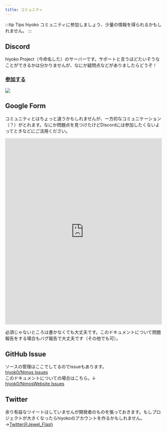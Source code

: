 ```yaml
---
title: コミュニティ
---
```

:::tip Tips
hiyoko コミュニティに参加しましょう、少量の情報を得られるかもしれません。
:::
## Discord
hiyoko Project（今命名した）のサーバーです。サポートと言うほどたいそうなことができるかは分かりませんが、なにか疑問点などがありましたらどうぞ！  
### [**参加する**](https://discord.com/invite/veRBTjY8aK) 
![](/assets/discordserverinvite.webp)

## Google Form
コミュニティとはちょっと違うかもしれませんが、一方的なコミュニケーション（？）がとれます。なにか問題点を見つけたけどDiscordには参加したくないよってときなどにご活用ください。
<iframe src="https://docs.google.com/forms/d/e/1FAIpQLSdKhOCD_lNTRkiFTlN8EBMSuZUH-ikkNt94Vv4XySZwbi8YSQ/viewform?embedded=true" width="100%" height="600" frameborder="0" marginheight="0" marginwidth="0">読込中またはiframe非対応ブラウザで閲覧中です。[こちらからも回答可能です。](https://docs.google.com/forms/d/e/1FAIpQLSdKhOCD_lNTRkiFTlN8EBMSuZUH-ikkNt94Vv4XySZwbi8YSQ/viewform)</iframe>
  
必須じゃないところは書かなくても大丈夫です。このドキュメントについて問題報告をする場合もバグ報告で大丈夫です（その他でも可）。

## GitHub Issue
ソースの管理はここでしてるのでissueもあります。  
[hiyok0/Nimos Issues](https://github.com/hiyok0/Nimos/issues)  
このドキュメントについての場合はこちら。↓  
[hiyok0/NimosWebsite Issues](https://github.com/hiyok0/NimosWebsite/issues)

## Twitter
余り有益なツイートはしていませんが開発者のものを張っておきます。もしプロジェクトが大きくなったらhiyokoのアカウントを作るかもしれません。→[Twitter＠Jewel_Flash](https://twitter.com/Jewel_Flash)  
